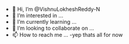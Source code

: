 - 👋 Hi, I’m @VishnuLokheshReddy-N
- 👀 I’m interested in ...
- 🌱 I’m currently learning ...
- 💞️ I’m looking to collaborate on ...
- 📫 How to reach me ...
-yep thats all for now

<!---
VishnuLokheshReddy-N/VishnuLokheshReddy-N is a ✨ special ✨ repository because its `README.md` (this file) appears on your GitHub profile.
You can click the Preview link to take a look at your changes.
--->

